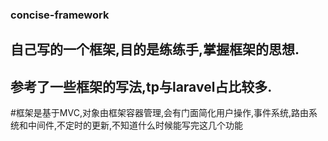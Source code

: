 ### concise-framework
## 自己写的一个框架,目的是练练手,掌握框架的思想.
## 参考了一些框架的写法,tp与laravel占比较多.

#框架是基于MVC,对象由框架容器管理,会有门面简化用户操作,事件系统,路由系统和中间件,不定时的更新,不知道什么时候能写完这几个功能
